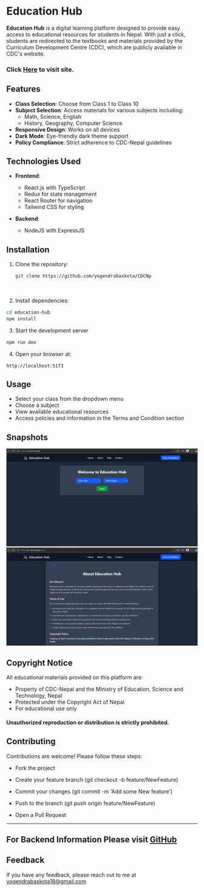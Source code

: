 
# Education Hub



**Education Hub** is a digital learning platform designed to provide easy access to educational resources for students in Nepal. With just a click, students are redirected to the textbooks and materials provided by the Curriculum Development Centre (CDC), which are publicly available in CDC's website.
### Click [Here](https://cdc-np.vercel.app/) to visit site.

## Features
- **Class Selection**: Choose from Class 1 to Class 10
- **Subject Selection**: Access materials for various subjects including:
  - Math, Science, English
  - History, Geography, Computer Science
- **Responsive Design**: Works on all devices
- **Dark Mode**: Eye-friendly dark theme support
- **Policy Compliance**: Strict adherence to CDC-Nepal guidelines

## Technologies Used

- **Frontend**: 
  - React.js with TypeScript
  - Redux for state management
  - React Router for navigation
  - Tailwind CSS for styling

- **Backend**: 
  - NodeJS with ExpressJS



## Installation

1. Clone the repository:
   ```bash
   git clone https://github.com/yogendrabaskota/CDCNp

  

2. Install dependencies:

```bash
cd education-hub
npm install
```

3. Start the development server 
```bash 
npm run dev
```

4. Open your browser at: 

```https
http://localhost:5173
```

## Usage

- Select your class from the dropdown menu
- Choose a subject
- View available educational resources
- Access policies and information in the Terms and Condition section 

## Snapshots
![Home page](/public/home.png) 
![Terms and Condition](/public/tc.png) 


## Copyright Notice

All educational materials provided on this platform are:

- Property of CDC-Nepal and the Ministry of Education, Science and Technology, Nepal
- Protected under the Copyright Act of Nepal
- For educational use only

#### Unauthorized reproduction or distribution is strictly prohibited.

## Contributing

Contributions are welcome! Please follow these steps:
- Fork the project

- Create your feature branch (git checkout -b feature/NewFeature)

- Commit your changes (git commit -m 'Add some New feature')

- Push to the branch (git push origin feature/NewFeature)

- Open a Pull Request





---

## For Backend Information Please visit [GitHub](https://github.com/yogendrabaskota/CDC-Apis)



## Feedback
  If you have any feedback, please reach out to me at yogendrabaskota18@gmail.com  




